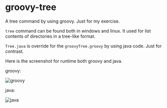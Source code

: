 groovy-tree
===========

A tree command by using groovy. Just for my exercise.

``tree`` command can be found both in windows and linux. It used for list contents of directories in a tree-like format.

``Tree.java`` is override for the ``groovyTree.groovy`` by using java code. Just for contrast.

Here is the screenshot for runtime both groovy and java.

groovy:

![groovy](http://static.oschina.net/uploads/code/201409/18234449_o1nS.jpg)

java:

![java](http://static.oschina.net/uploads/code/201409/18234649_fFoK.jpg)
